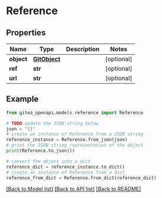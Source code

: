 # Reference


## Properties

Name | Type | Description | Notes
------------ | ------------- | ------------- | -------------
**object** | [**GitObject**](GitObject.md) |  | [optional] 
**ref** | **str** |  | [optional] 
**url** | **str** |  | [optional] 

## Example

```python
from gitea_openapi.models.reference import Reference

# TODO update the JSON string below
json = "{}"
# create an instance of Reference from a JSON string
reference_instance = Reference.from_json(json)
# print the JSON string representation of the object
print(Reference.to_json())

# convert the object into a dict
reference_dict = reference_instance.to_dict()
# create an instance of Reference from a dict
reference_from_dict = Reference.from_dict(reference_dict)
```
[[Back to Model list]](../README.md#documentation-for-models) [[Back to API list]](../README.md#documentation-for-api-endpoints) [[Back to README]](../README.md)



